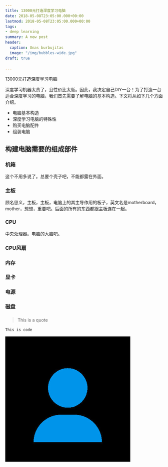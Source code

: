 ```yaml
---
title: 13000元打造深度学习电脑
date: 2018-05-08T23:05:00.000+00:00
lastmod: 2018-05-08T23:05:00.000+00:00
tags:
- deep learning
summary: A new post
header:
  caption: Unas burbujitas
  image: "/img/bubbles-wide.jpg"
draft: true

---
```

13000元打造深度学习电脑

深度学习机器太贵了，且性价比太低。因此，我决定自己DIY一台！为了打造一台适合深度学习的电脑，我们首先需要了解电脑的基本构造。下文将从如下几个方面介绍。

* 电脑基本构造
* 深度学习电脑的特殊性
* 购买电脑配件
* 组装电脑

## 构建电脑需要的组成部件

### 机箱

这个不用多说了。总要个壳子吧，不能都露在外面。

### 主板

顾名思义，主板，主板，电脑上的其主导作用的板子，英文名是motherboard，mother，想想，重要吧。后面的所有的东西都跟主板连在一起。

### CPU

中央处理器。电脑的大脑吧。

### CPU风扇

### 内存

### 显卡

### 电源

### 磁盘

### 

> This is a quote

    This is code

![An image](/img/portrait.jpg)